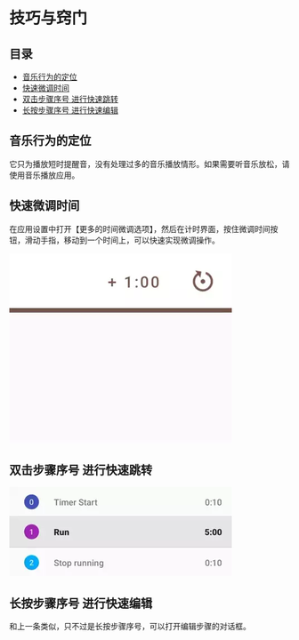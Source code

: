 # 技巧与窍门

## 目录

- [音乐行为的定位](#音乐行为的定位)
- [快速微调时间](#快速微调时间)
- [双击步骤序号 进行快速跳转](#双击步骤序号-进行快速跳转)
- [长按步骤序号 进行快速编辑](#长按步骤序号-进行快速编辑)

## 音乐行为的定位

它只为播放短时提醒音，没有处理过多的音乐播放情形。如果需要听音乐放松，请使用音乐播放应用。

## 快速微调时间

在应用设置中打开【更多的时间微调选项】，然后在计时界面，按住微调时间按钮，滑动手指，移动到一个时间上，可以快速实现微调操作。

![快速微调时间图片](../images/tweak-time-quickly.webp)

## 双击步骤序号 进行快速跳转

![双击步骤序号快速跳转图片](../images/double-tap-to-jump.webp)

## 长按步骤序号 进行快速编辑

和上一条类似，只不过是长按步骤序号，可以打开编辑步骤的对话框。
